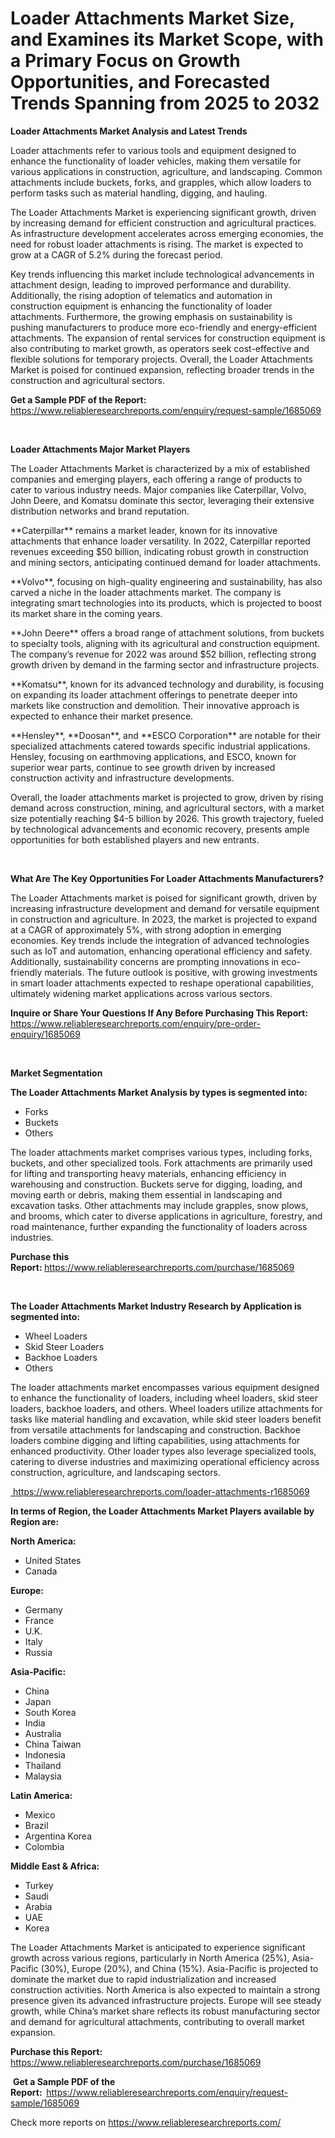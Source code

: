 <p><h1>Loader Attachments Market Size, and Examines its Market Scope, with a Primary Focus on Growth Opportunities, and Forecasted Trends Spanning from 2025 to 2032</h1></p><p><strong>Loader Attachments Market Analysis and Latest Trends</strong></p>
<p><p>Loader attachments refer to various tools and equipment designed to enhance the functionality of loader vehicles, making them versatile for various applications in construction, agriculture, and landscaping. Common attachments include buckets, forks, and grapples, which allow loaders to perform tasks such as material handling, digging, and hauling.</p><p>The Loader Attachments Market is experiencing significant growth, driven by increasing demand for efficient construction and agricultural practices. As infrastructure development accelerates across emerging economies, the need for robust loader attachments is rising. The market is expected to grow at a CAGR of 5.2% during the forecast period. </p><p>Key trends influencing this market include technological advancements in attachment design, leading to improved performance and durability. Additionally, the rising adoption of telematics and automation in construction equipment is enhancing the functionality of loader attachments. Furthermore, the growing emphasis on sustainability is pushing manufacturers to produce more eco-friendly and energy-efficient attachments. The expansion of rental services for construction equipment is also contributing to market growth, as operators seek cost-effective and flexible solutions for temporary projects. Overall, the Loader Attachments Market is poised for continued expansion, reflecting broader trends in the construction and agricultural sectors.</p></p>
<p><strong>Get a Sample PDF of the Report:&nbsp;</strong> <a href="https://www.reliableresearchreports.com/enquiry/request-sample/1685069?utm_campaign=3084&utm_medium=2&utm_source=Github&utm_content=ia&utm_term=11042025&utm_id=loader-attachments">https://www.reliableresearchreports.com/enquiry/request-sample/1685069</a></p>
<p>&nbsp;</p>
<p><strong>Loader Attachments Major Market Players</strong></p>
<p><p>The Loader Attachments Market is characterized by a mix of established companies and emerging players, each offering a range of products to cater to various industry needs. Major companies like Caterpillar, Volvo, John Deere, and Komatsu dominate this sector, leveraging their extensive distribution networks and brand reputation.</p><p>**Caterpillar** remains a market leader, known for its innovative attachments that enhance loader versatility. In 2022, Caterpillar reported revenues exceeding $50 billion, indicating robust growth in construction and mining sectors, anticipating continued demand for loader attachments.</p><p>**Volvo**, focusing on high-quality engineering and sustainability, has also carved a niche in the loader attachments market. The company is integrating smart technologies into its products, which is projected to boost its market share in the coming years.</p><p>**John Deere** offers a broad range of attachment solutions, from buckets to specialty tools, aligning with its agricultural and construction equipment. The company’s revenue for 2022 was around $52 billion, reflecting strong growth driven by demand in the farming sector and infrastructure projects.</p><p>**Komatsu**, known for its advanced technology and durability, is focusing on expanding its loader attachment offerings to penetrate deeper into markets like construction and demolition. Their innovative approach is expected to enhance their market presence.</p><p>**Hensley**, **Doosan**, and **ESCO Corporation** are notable for their specialized attachments catered towards specific industrial applications. Hensley, focusing on earthmoving applications, and ESCO, known for superior wear parts, continue to see growth driven by increased construction activity and infrastructure developments.</p><p>Overall, the loader attachments market is projected to grow, driven by rising demand across construction, mining, and agricultural sectors, with a market size potentially reaching $4-5 billion by 2026. This growth trajectory, fueled by technological advancements and economic recovery, presents ample opportunities for both established players and new entrants.</p></p>
<p>&nbsp;</p>
<p><strong>What Are The Key Opportunities For Loader Attachments Manufacturers?</strong></p>
<p><p>The Loader Attachments market is poised for significant growth, driven by increasing infrastructure development and demand for versatile equipment in construction and agriculture. In 2023, the market is projected to expand at a CAGR of approximately 5%, with strong adoption in emerging economies. Key trends include the integration of advanced technologies such as IoT and automation, enhancing operational efficiency and safety. Additionally, sustainability concerns are prompting innovations in eco-friendly materials. The future outlook is positive, with growing investments in smart loader attachments expected to reshape operational capabilities, ultimately widening market applications across various sectors.</p></p>
<p><strong>Inquire or Share Your Questions If Any Before Purchasing This Report:</strong> <a href="https://www.reliableresearchreports.com/enquiry/pre-order-enquiry/1685069?utm_campaign=3084&utm_medium=2&utm_source=Github&utm_content=ia&utm_term=11042025&utm_id=loader-attachments">https://www.reliableresearchreports.com/enquiry/pre-order-enquiry/1685069</a></p>
<p>&nbsp;</p>
<p><strong>Market Segmentation</strong></p>
<p><strong>The Loader Attachments Market Analysis by types is segmented into:</strong></p>
<p><ul><li>Forks</li><li>Buckets</li><li>Others</li></ul></p>
<p><p>The loader attachments market comprises various types, including forks, buckets, and other specialized tools. Fork attachments are primarily used for lifting and transporting heavy materials, enhancing efficiency in warehousing and construction. Buckets serve for digging, loading, and moving earth or debris, making them essential in landscaping and excavation tasks. Other attachments may include grapples, snow plows, and brooms, which cater to diverse applications in agriculture, forestry, and road maintenance, further expanding the functionality of loaders across industries.</p></p>
<p><strong>Purchase this Report:&nbsp;</strong><a href="https://www.reliableresearchreports.com/purchase/1685069?utm_campaign=3084&utm_medium=2&utm_source=Github&utm_content=ia&utm_term=11042025&utm_id=loader-attachments">https://www.reliableresearchreports.com/purchase/1685069</a></p>
<p>&nbsp;</p>
<p><strong>The Loader Attachments Market Industry Research by Application is segmented into:</strong></p>
<p><ul><li>Wheel Loaders</li><li>Skid Steer Loaders</li><li>Backhoe Loaders</li><li>Others</li></ul></p>
<p><p>The loader attachments market encompasses various equipment designed to enhance the functionality of loaders, including wheel loaders, skid steer loaders, backhoe loaders, and others. Wheel loaders utilize attachments for tasks like material handling and excavation, while skid steer loaders benefit from versatile attachments for landscaping and construction. Backhoe loaders combine digging and lifting capabilities, using attachments for enhanced productivity. Other loader types also leverage specialized tools, catering to diverse industries and maximizing operational efficiency across construction, agriculture, and landscaping sectors.</p></p>
<p><a href="https://www.reliableresearchreports.com/loader-attachments-r1685069?utm_campaign=3084&utm_medium=2&utm_source=Github&utm_content=ia&utm_term=11042025&utm_id=loader-attachments">&nbsp;https://www.reliableresearchreports.com/loader-attachments-r1685069</a></p>
<p><strong>In terms of Region, the Loader Attachments Market Players available by Region are:</strong></p>
<p>
    <p> <strong> North America: </strong>
        <ul>
            <li>United States</li>
            <li>Canada</li>
        </ul>
        </p> 
    <p> <strong> Europe: </strong>
        <ul>
            <li>Germany</li>
            <li>France</li>
            <li>U.K.</li>
            <li>Italy</li>
            <li>Russia</li>
        </ul>
        </p> 
    <p> <strong> Asia-Pacific: </strong>
        <ul>
            <li>China</li>
            <li>Japan</li>
            <li>South Korea</li>
            <li>India</li>
            <li>Australia</li>
            <li>China Taiwan</li>
            <li>Indonesia</li>
            <li>Thailand</li>
            <li>Malaysia</li>
        </ul>
        </p> 
    <p> <strong> Latin America: </strong>
        <ul>
            <li>Mexico</li>
            <li>Brazil</li>
            <li>Argentina Korea</li>
            <li>Colombia</li>
        </ul>
        </p> 
    <p> <strong> Middle East & Africa: </strong>
        <ul>
            <li>Turkey</li>
            <li>Saudi</li>
            <li>Arabia</li>
            <li>UAE</li>
            <li>Korea</li>
        </ul>
    </p>
    </p>
<p><p>The Loader Attachments Market is anticipated to experience significant growth across various regions, particularly in North America (25%), Asia-Pacific (30%), Europe (20%), and China (15%). Asia-Pacific is projected to dominate the market due to rapid industrialization and increased construction activities. North America is also expected to maintain a strong presence given its advanced infrastructure projects. Europe will see steady growth, while China’s market share reflects its robust manufacturing sector and demand for agricultural attachments, contributing to overall market expansion.</p></p>
<p><strong>Purchase this Report: </strong><a href="https://www.reliableresearchreports.com/purchase/1685069?utm_campaign=3084&utm_medium=2&utm_source=Github&utm_content=ia&utm_term=11042025&utm_id=loader-attachments">https://www.reliableresearchreports.com/purchase/1685069</a></p>
<p>&nbsp;<strong>Get a Sample PDF of the Report:&nbsp;&nbsp;</strong><a href="https://www.reliableresearchreports.com/enquiry/request-sample/1685069?utm_campaign=3084&utm_medium=2&utm_source=Github&utm_content=ia&utm_term=11042025&utm_id=loader-attachments">https://www.reliableresearchreports.com/enquiry/request-sample/1685069</a></p>
<p><strong></strong></p>
<p>Check more reports on <a href="https://www.reliableresearchreports.com/?utm_campaign=3084&utm_medium=2&utm_source=Github&utm_content=ia&utm_term=11042025&utm_id=loader-attachments">https://www.reliableresearchreports.com/</a></p>